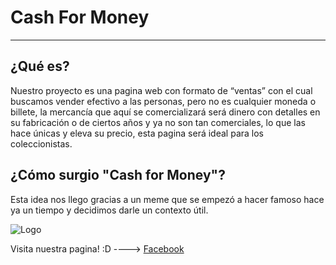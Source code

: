 # Cash For Money
_________________

## ¿Qué es?
Nuestro proyecto es una pagina web con formato de “ventas” con el cual buscamos vender efectivo a las personas, pero no es cualquier moneda o billete, la mercancía que aquí se comercializará será dinero con detalles en su fabricación o de ciertos años y ya no son tan comerciales, lo que las hace únicas y eleva su precio, esta pagina será ideal para los coleccionistas.

## ¿Cómo surgio "Cash for Money"?
Esta idea nos llego gracias a un meme que se empezó a hacer famoso hace ya un tiempo y decidimos darle un contexto útil.

![Logo](https://i.ytimg.com/vi/9v2LSQZ92hI/hqdefault.jpg)


Visita nuestra pagina! :D ---->
<a href="https://www.facebook.com/Cash_X_MoneySupport-111864304019017">Facebook</a>
